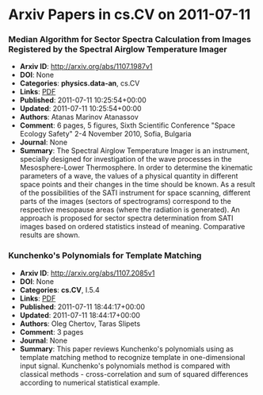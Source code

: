 # Arxiv Papers in cs.CV on 2011-07-11
### Median Algorithm for Sector Spectra Calculation from Images Registered by the Spectral Airglow Temperature Imager
- **Arxiv ID**: http://arxiv.org/abs/1107.1987v1
- **DOI**: None
- **Categories**: **physics.data-an**, cs.CV
- **Links**: [PDF](http://arxiv.org/pdf/1107.1987v1)
- **Published**: 2011-07-11 10:25:54+00:00
- **Updated**: 2011-07-11 10:25:54+00:00
- **Authors**: Atanas Marinov Atanassov
- **Comment**: 6 pages, 5 figures, Sixth Scientific Conference "Space Ecology
  Safety" 2-4 November 2010, Sofia, Bulgaria
- **Journal**: None
- **Summary**: The Spectral Airglow Temperature Imager is an instrument, specially designed for investigation of the wave processes in the Mesosphere-Lower Thermosphere. In order to determine the kinematic parameters of a wave, the values of a physical quantity in different space points and their changes in the time should be known. As a result of the possibilities of the SATI instrument for space scanning, different parts of the images (sectors of spectrograms) correspond to the respective mesopause areas (where the radiation is generated). An approach is proposed for sector spectra determination from SATI images based on ordered statistics instead of meaning. Comparative results are shown.



### Kunchenko's Polynomials for Template Matching
- **Arxiv ID**: http://arxiv.org/abs/1107.2085v1
- **DOI**: None
- **Categories**: **cs.CV**, I.5.4
- **Links**: [PDF](http://arxiv.org/pdf/1107.2085v1)
- **Published**: 2011-07-11 18:44:17+00:00
- **Updated**: 2011-07-11 18:44:17+00:00
- **Authors**: Oleg Chertov, Taras Slipets
- **Comment**: 3 pages
- **Journal**: None
- **Summary**: This paper reviews Kunchenko's polynomials using as template matching method to recognize template in one-dimensional input signal. Kunchenko's polynomials method is compared with classical methods - cross-correlation and sum of squared differences according to numerical statistical example.



